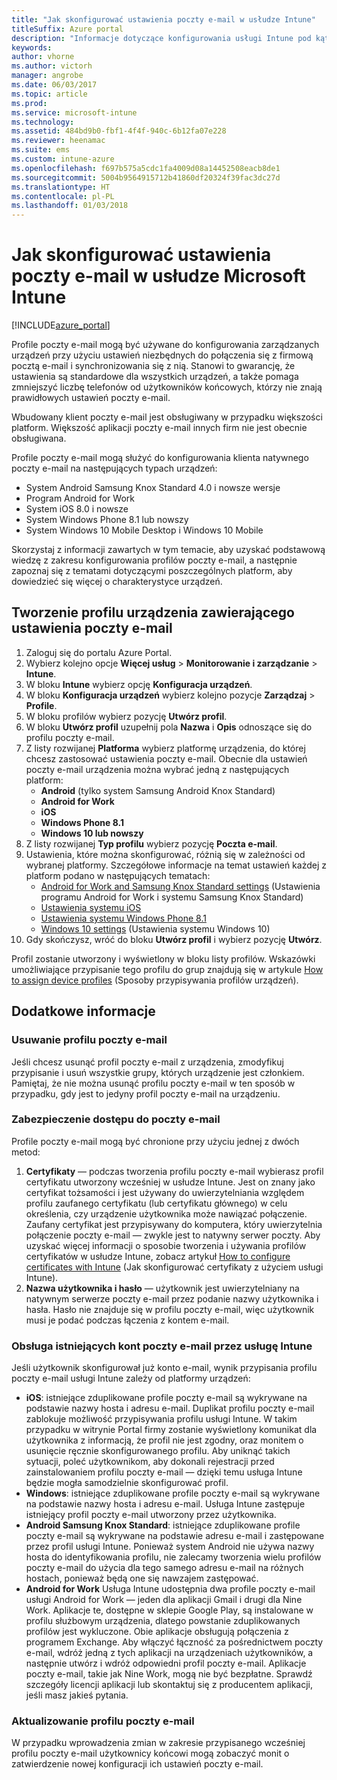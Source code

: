 ```yaml
---
title: "Jak skonfigurować ustawienia poczty e-mail w usłudze Intune"
titleSuffix: Azure portal
description: "Informacje dotyczące konfigurowania usługi Intune pod kątem tworzenia połączeń z firmowymi serwerami poczty e-mail na zarządzanych urządzeniach."
keywords: 
author: vhorne
ms.author: victorh
manager: angrobe
ms.date: 06/03/2017
ms.topic: article
ms.prod: 
ms.service: microsoft-intune
ms.technology: 
ms.assetid: 484bd9b0-fbf1-4f4f-940c-6b12fa07e228
ms.reviewer: heenamac
ms.suite: ems
ms.custom: intune-azure
ms.openlocfilehash: f697b575a5cdc1fa4009d08a14452508eacb8de1
ms.sourcegitcommit: 5004b9564915712b41860df20324f39fac3dc27d
ms.translationtype: HT
ms.contentlocale: pl-PL
ms.lasthandoff: 01/03/2018
---
```

# <a name="how-to-configure-email-settings-in-microsoft-intune"></a>Jak skonfigurować ustawienia poczty e-mail w usłudze Microsoft Intune

[!INCLUDE[azure_portal](./includes/azure_portal.md)]

Profile poczty e-mail mogą być używane do konfigurowania zarządzanych urządzeń przy użyciu ustawień niezbędnych do połączenia się z firmową pocztą e-mail i synchronizowania się z nią. Stanowi to gwarancję, że ustawienia są standardowe dla wszystkich urządzeń, a także pomaga zmniejszyć liczbę telefonów od użytkowników końcowych, którzy nie znają prawidłowych ustawień poczty e-mail.

Wbudowany klient poczty e-mail jest obsługiwany w przypadku większości platform. Większość aplikacji poczty e-mail innych firm nie jest obecnie obsługiwana.

Profile poczty e-mail mogą służyć do konfigurowania klienta natywnego poczty e-mail na następujących typach urządzeń:

- System Android Samsung Knox Standard 4.0 i nowsze wersje
- Program Android for Work
- System iOS 8.0 i nowsze
- System Windows Phone 8.1 lub nowszy
- System Windows 10 Mobile Desktop i Windows 10 Mobile

Skorzystaj z informacji zawartych w tym temacie, aby uzyskać podstawową wiedzę z zakresu konfigurowania profilów poczty e-mail, a następnie zapoznaj się z tematami dotyczącymi poszczególnych platform, aby dowiedzieć się więcej o charakterystyce urządzeń.

## <a name="create-a-device-profile-containing-email-settings"></a>Tworzenie profilu urządzenia zawierającego ustawienia poczty e-mail

1. Zaloguj się do portalu Azure Portal.
2. Wybierz kolejno opcje **Więcej usług** > **Monitorowanie i zarządzanie** > **Intune**.
3. W bloku **Intune** wybierz opcję **Konfiguracja urządzeń**.
2. W bloku **Konfiguracja urządzeń** wybierz kolejno pozycje **Zarządzaj** > **Profile**.
3. W bloku profilów wybierz pozycję **Utwórz profil**.
4. W bloku **Utwórz profil** uzupełnij pola **Nazwa** i **Opis** odnoszące się do profilu poczty e-mail.
5. Z listy rozwijanej **Platforma** wybierz platformę urządzenia, do której chcesz zastosować ustawienia poczty e-mail. Obecnie dla ustawień poczty e-mail urządzenia można wybrać jedną z następujących platform:
    - **Android** (tylko system Samsung Android Knox Standard)
    - **Android for Work**
    - **iOS**
    - **Windows Phone 8.1**
    - **Windows 10 lub nowszy**
6. Z listy rozwijanej **Typ profilu** wybierz pozycję **Poczta e-mail**.
7. Ustawienia, które można skonfigurować, różnią się w zależności od wybranej platformy. Szczegółowe informacje na temat ustawień każdej z platform podano w następujących tematach:
    - [Android for Work and Samsung Knox Standard settings](email-settings-android.md) (Ustawienia programu Android for Work i systemu Samsung Knox Standard)
    - [Ustawienia systemu iOS](email-settings-ios.md)
    - [Ustawienia systemu Windows Phone 8.1](email-settings-windows-phone-8-1.md)
    - [Windows 10 settings](email-settings-windows-10.md) (Ustawienia systemu Windows 10)
8. Gdy skończysz, wróć do bloku **Utwórz profil** i wybierz pozycję **Utwórz**.

Profil zostanie utworzony i wyświetlony w bloku listy profilów.
Wskazówki umożliwiające przypisanie tego profilu do grup znajdują się w artykule [How to assign device profiles](device-profile-assign.md) (Sposoby przypisywania profilów urządzeń).

## <a name="further-information"></a>Dodatkowe informacje

### <a name="remove-an-email-profile"></a>Usuwanie profilu poczty e-mail

Jeśli chcesz usunąć profil poczty e-mail z urządzenia, zmodyfikuj przypisanie i usuń wszystkie grupy, których urządzenie jest członkiem. Pamiętaj, że nie można usunąć profilu poczty e-mail w ten sposób w przypadku, gdy jest to jedyny profil poczty e-mail na urządzeniu.

### <a name="securing-email-access"></a>Zabezpieczenie dostępu do poczty e-mail

Profile poczty e-mail mogą być chronione przy użyciu jednej z dwóch metod:

1. **Certyfikaty** — podczas tworzenia profilu poczty e-mail wybierasz profil certyfikatu utworzony wcześniej w usłudze Intune. Jest on znany jako certyfikat tożsamości i jest używany do uwierzytelniania względem profilu zaufanego certyfikatu (lub certyfikatu głównego) w celu określenia, czy urządzenie użytkownika może nawiązać połączenie. Zaufany certyfikat jest przypisywany do komputera, który uwierzytelnia połączenie poczty e-mail — zwykle jest to natywny serwer poczty.
Aby uzyskać więcej informacji o sposobie tworzenia i używania profilów certyfikatów w usłudze Intune, zobacz artykuł [How to configure certificates with Intune](certificates-configure.md) (Jak skonfigurować certyfikaty z użyciem usługi Intune).
2. **Nazwa użytkownika i hasło** — użytkownik jest uwierzytelniany na natywnym serwerze poczty e-mail przez podanie nazwy użytkownika i hasła.
Hasło nie znajduje się w profilu poczty e-mail, więc użytkownik musi je podać podczas łączenia z kontem e-mail.


### <a name="how-intune-handles-existing-email-accounts"></a>Obsługa istniejących kont poczty e-mail przez usługę Intune

Jeśli użytkownik skonfigurował już konto e-mail, wynik przypisania profilu poczty e-mail usługi Intune zależy od platformy urządzeń:

- **iOS**: istniejące zduplikowane profile poczty e-mail są wykrywane na podstawie nazwy hosta i adresu e-mail. Duplikat profilu poczty e-mail zablokuje możliwość przypisywania profilu usługi Intune. W takim przypadku w witrynie Portal firmy zostanie wyświetlony komunikat dla użytkownika z informacją, że profil nie jest zgodny, oraz monitem o usunięcie ręcznie skonfigurowanego profilu. Aby uniknąć takich sytuacji, poleć użytkownikom, aby dokonali rejestracji przed zainstalowaniem profilu poczty e-mail — dzięki temu usługa Intune będzie mogła samodzielnie skonfigurować profil.
- **Windows**: istniejące zduplikowane profile poczty e-mail są wykrywane na podstawie nazwy hosta i adresu e-mail. Usługa Intune zastępuje istniejący profil poczty e-mail utworzony przez użytkownika.
- **Android Samsung Knox Standard**: istniejące zduplikowane profile poczty e-mail są wykrywane na podstawie adresu e-mail i zastępowane przez profil usługi Intune.
Ponieważ system Android nie używa nazwy hosta do identyfikowania profilu, nie zalecamy tworzenia wielu profilów poczty e-mail do użycia dla tego samego adresu e-mail na różnych hostach, ponieważ będą one się nawzajem zastępować.
- **Android for Work** Usługa Intune udostępnia dwa profile poczty e-mail usługi Android for Work — jeden dla aplikacji Gmail i drugi dla Nine Work. Aplikacje te, dostępne w sklepie Google Play, są instalowane w profilu służbowym urządzenia, dlatego powstanie zduplikowanych profilów jest wykluczone. Obie aplikacje obsługują połączenia z programem Exchange. Aby włączyć łączność za pośrednictwem poczty e-mail, wdróż jedną z tych aplikacji na urządzeniach użytkowników, a następnie utwórz i wdróż odpowiedni profil poczty e-mail. Aplikacje poczty e-mail, takie jak Nine Work, mogą nie być bezpłatne. Sprawdź szczegóły licencji aplikacji lub skontaktuj się z producentem aplikacji, jeśli masz jakieś pytania.

### <a name="update-an-email-profile"></a>Aktualizowanie profilu poczty e-mail

W przypadku wprowadzenia zmian w zakresie przypisanego wcześniej profilu poczty e-mail użytkownicy końcowi mogą zobaczyć monit o zatwierdzenie nowej konfiguracji ich ustawień poczty e-mail.
